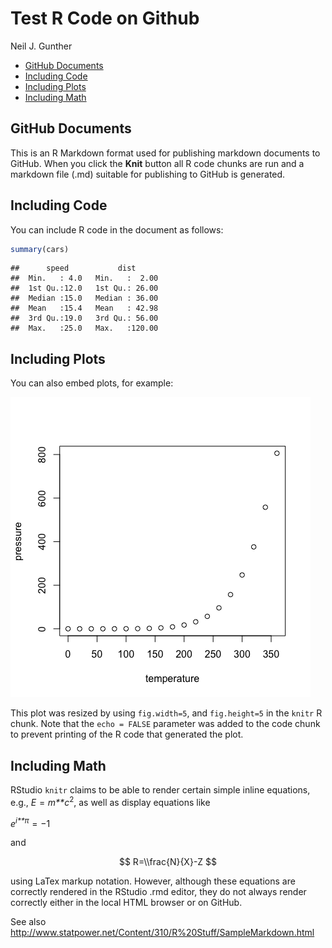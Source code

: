Test R Code on Github
================
Neil J. Gunther

-   [GitHub Documents](#github-documents)
-   [Including Code](#including-code)
-   [Including Plots](#including-plots)
-   [Including Math](#including-math)

GitHub Documents
----------------

This is an R Markdown format used for publishing markdown documents to GitHub. When you click the **Knit** button all R code chunks are run and a markdown file (.md) suitable for publishing to GitHub is generated.

Including Code
--------------

You can include R code in the document as follows:

``` r
summary(cars)
```

    ##      speed           dist       
    ##  Min.   : 4.0   Min.   :  2.00  
    ##  1st Qu.:12.0   1st Qu.: 26.00  
    ##  Median :15.0   Median : 36.00  
    ##  Mean   :15.4   Mean   : 42.98  
    ##  3rd Qu.:19.0   3rd Qu.: 56.00  
    ##  Max.   :25.0   Max.   :120.00

Including Plots
---------------

You can also embed plots, for example:

![](gh-doc-test_files/figure-markdown_github/unnamed-chunk-1-1.png)

This plot was resized by using `fig.width=5`, and `fig.height=5` in the `knitr` R chunk. Note that the `echo = FALSE` parameter was added to the code chunk to prevent printing of the R code that generated the plot.

Including Math
--------------

RStudio `knitr` claims to be able to render certain simple inline equations, e.g., *E* = *m**c*<sup>2</sup>, as well as display equations like

*e*<sup>*i**π*</sup> = −1

and

$$
R=\\frac{N}{X}-Z
$$

using LaTex markup notation. However, although these equations are correctly rendered in the RStudio .rmd editor, they do not always render correctly either in the local HTML browser or on GitHub.

See also <http://www.statpower.net/Content/310/R%20Stuff/SampleMarkdown.html>
